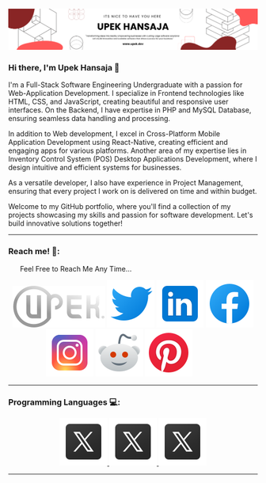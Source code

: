 ![Header](./res/bannerImg-Upek.png)

### Hi there, I'm Upek Hansaja 👋

<p>
I'm a Full-Stack Software Engineering Undergraduate with a passion for Web-Application Development. I specialize in Frontend technologies like HTML, CSS, and JavaScript, creating beautiful and responsive user interfaces. On the Backend, I have expertise in PHP and MySQL Database, ensuring seamless data handling and processing.

In addition to Web development, I excel in Cross-Platform Mobile Application Development using React-Native, creating efficient and engaging apps for various platforms. Another area of my expertise lies in Inventory Control System (POS) Desktop Applications Development, where I design intuitive and efficient systems for businesses.

As a versatile developer, I also have experience in Project Management, ensuring that every project I work on is delivered on time and within budget.

Welcome to my GitHub portfolio, where you'll find a collection of my projects showcasing my skills and passion for software development. Let's build innovative solutions together!

</p>

<hr>

### Reach me! 💬:

<div style="font-size:14px">
  &nbsp;&nbsp;&nbsp;&nbsp;&nbsp;&nbsp;Feel Free to Reach Me Any Time...
</div>
<p align="center">
  <a style='text-decoration: none; color: transparent;' target="_blank" href="https://www.upek.dev"> <img src="./res/logo.svg" alt="upek's logo"/> </a>
  <a style='text-decoration: none; color: transparent;' target="_blank" href="https://twitter.com/UpekHansaja"> <img src="./res/twitterIcon.svg" alt="upek's Twitter"/> </a>
  <a style='text-decoration: none; color: transparent;' target="_blank" href="https://www.linkedin.com/in/upek-hansaja/"> <img src="./res/linkedin.svg" alt="upek's LinkedIn"/> </a>
  <a style='text-decoration: none; color: transparent;' target="_blank" href="https://www.facebook.com/profile.php?id=100068307769668"> <img src="./res/facebook.svg" alt="upek's Facebook"/> </a>
  <a style='text-decoration: none; color: transparent;' target="_blank" href="https://www.instagram.com/upek_hansaja/"> <img src="./res/instagram.svg" alt="upek's Instagram"/> </a>
  <a style='text-decoration: none; color: transparent;' target="_blank" href="https://www.reddit.com/user/Upek_Hansaja"> <img src="./res/redditNew.svg" alt="upek's Reddit"/> </a>
  <a style='text-decoration: none; color: transparent;' target="_blank" href="https://www.pinterest.com/upekhansaja/"> <img src="./res/pinterest.svg" alt="upek's Pinterest"/> </a>
  <a style='text-decoration: none; color: transparent;' target="_blank" href="https://www.pinterest.com/upekhansaja/"> testText </a>
</p>

<hr>

### Programming Languages 💻:

<p align="center">
  <a target="_blank" href="#"> <img src="./res/twitterx.svg" alt="upek's lang"/> </a>
  <a target="_blank" href="#"> <img src="./res/twitterx.svg" alt="upek's lang"/> </a>
  <a target="_blank" href="#"> <img src="./res/twitterx.svg" alt="upek's lang"/> </a>
</p>

<hr>
